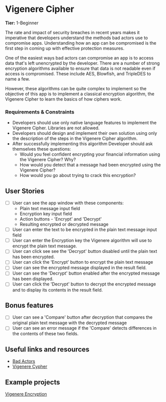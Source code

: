 ﻿# Vigenere Cipher

**Tier:** 1-Beginner

The rate and impact of security breaches in recent years makes it imperative
that developers understand the methods bad actors use to compromise apps. 
Understanding how an app can be compromised is the first step in coming up 
with effective protection measures.

One of the easiest ways bad actors can compromise an app is to access
data that's left unencrypted by the developer. There are a number of strong
encryption algorithms available to ensure that data is not readable even if
access is compromised. These include AES, Blowfish, and TripleDES to name a
few. 

However, these algorithms can be quite complex to implement so the objective
of this app is to implement a classical encryption algorithm, the Vigenere
Cipher to learn the basics of how ciphers work.

### Requirements & Constraints

- Developers should use only native language features to implement the Vigenere
Cipher. Libraries are not allowed.
- Developers should design and implement their own solution using only the
description of the steps in the Vigenere Cipher algorithm.
- After successfully implementing this algorithm Developer should ask
themselves these questions:
    - Would you feel confident encrypting your financial information using the
    Vigenere Cipher? Why?
    - How would you detect that a message had been encrypted using the
    Vigenere Cipher?
    - How would you go about trying to crack this encryption?

## User Stories

-   [ ] User can see the app window with these components:
    - Plain text message input field
    - Encryption key input field
    - Action buttons - 'Encrypt' and 'Decrypt'
    - Resulting encrypted or decrypted message
-   [ ] User can enter the text to be encrypted in the plain text message input
field
-   [ ] User can enter the Encryption key the Vigenere algorithm will use to
encrypt the plain text message.
-   [ ] User can click see see the 'Decrypt' button disabled until the plain
text has been encrypted.
-   [ ] User can click the 'Encrypt' button to encrypt the plain text message
-   [ ] User can see the encrypted message displayed in the result field.
-   [ ] User can see the 'Decrypt' button enabled after the encrypted message
has been displayed.
-   [ ] User can click the 'Decrypt' button to decrypt the encrypted message
and to display its contents in the result field.

## Bonus features

-   [ ] User can see a 'Compare' button after decryption that compares the 
original plain text message with the decrypted message
-   [ ] User can see an error message if the 'Compare' detects differences
in the contents of these two fields.

## Useful links and resources

- [Bad Actors](http://solutionsreservoir.com/resources/introduction-to-cybersecurity/part-1-cybersecurity-overview)
- [Vigenere Cypher](https://www.geeksforgeeks.org/vigenere-cipher/)

## Example projects

[Vigenere Encryption](https://codepen.io/max1128/pen/VdyJmd)